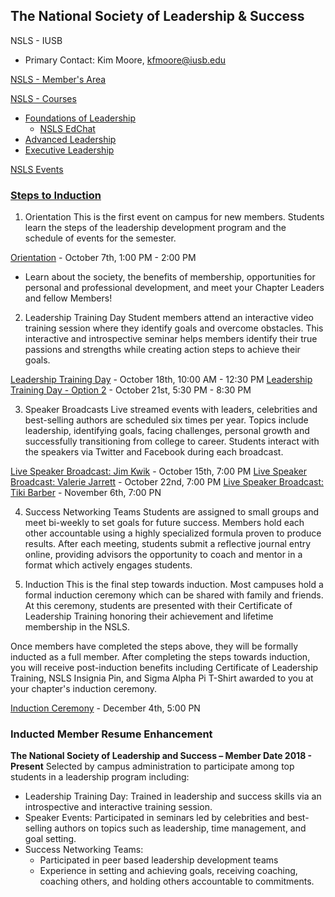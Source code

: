 ## **The National Society of Leadership & Success**

NSLS - IUSB
- Primary Contact: Kim Moore, kfmoore@iusb.edu

[NSLS - Member's Area]()

[NSLS - Courses](https://learning.nsls.org/my/)

- [Foundations of Leadership](https://learning.nsls.org/course/view.php?id=4)
  - [NSLS EdChat](https://learning.nsls.org/mod/chat/view.php?id=174)
- [Advanced Leadership](https://learning.nsls.org/course/view.php?id=6)
- [Executive Leadership](https://learning.nsls.org/course/view.php?id=7)



[NSLS Events](https://titanatlas.iusb.edu/organization/nslsatiusb/events)

### **[Steps to Induction](https://www.nsls.org/memberinfo/stepstoinduction)**
1. Orientation
This is the first event on campus for new members. Students learn the steps of the leadership development program and the schedule of events for the semester.

[Orientation](https://titanatlas.iusb.edu/event/4826278) - October 7th, 1:00 PM - 2:00 PM
- Learn about the society, the benefits of membership, opportunities for personal and professional development, and meet your Chapter Leaders and fellow Members!

2. Leadership Training Day
Student members attend an interactive video training session where they identify goals and overcome obstacles. This interactive and introspective seminar helps members identify their true passions and strengths while creating action steps to achieve their goals.

[Leadership Training Day](https://titanatlas.iusb.edu/event/4826241) - October 18th, 10:00 AM - 12:30 PM
[Leadership Training Day - Option 2](https://titanatlas.iusb.edu/event/4826325) - October 21st, 5:30 PM - 8:30 PM

3. Speaker Broadcasts
Live streamed events with leaders, celebrities and best-selling authors are scheduled six times per year. Topics include leadership, identifying goals, facing challenges, personal growth and successfully transitioning from college to career. Students interact with the speakers via Twitter and Facebook during each broadcast.

[Live Speaker Broadcast: Jim Kwik](https://titanatlas.iusb.edu/event/4816967) - October 15th, 7:00 PM
[Live Speaker Broadcast: Valerie Jarrett](https://titanatlas.iusb.edu/event/4816981) - October 22nd, 7:00 PM
[Live Speaker Broadcast: Tiki Barber](https://titanatlas.iusb.edu/event/4817013) - November 6th, 7:00 PN


4. Success Networking Teams
Students are assigned to small groups and meet bi-weekly to set goals for future success. Members hold each other accountable using a highly specialized formula proven to produce results. After each meeting, students submit a reflective journal entry online, providing advisors the opportunity to coach and mentor in a format which actively engages students.


5. Induction
This is the final step towards induction. Most campuses hold a formal induction ceremony which can be shared with family and friends. At this ceremony, students are presented with their Certificate of Leadership Training honoring their achievement and lifetime membership in the NSLS.

Once members have completed the steps above, they will be formally inducted as a full member. After completing the steps towards induction, you will receive post-induction benefits including Certificate of Leadership Training, NSLS Insignia Pin, and Sigma Alpha Pi T-Shirt awarded to you at your chapter's induction ceremony.

[Induction Ceremony](https://titanatlas.iusb.edu/event/4827077) - December 4th, 5:00 PN

### **Inducted Member Resume Enhancement**
**The National Society of Leadership and Success – Member Date 2018 - Present**
Selected by campus administration to participate among top students in a leadership program including:

- Leadership Training Day: Trained in leadership and success skills via an introspective and interactive training session.
- Speaker Events: Participated in seminars led by celebrities and best-selling authors on topics such as leadership, time management, and goal setting.
- Success Networking Teams:
  - Participated in peer based leadership development teams
  - Experience in setting and achieving goals, receiving coaching, coaching others, and holding others accountable to commitments.

